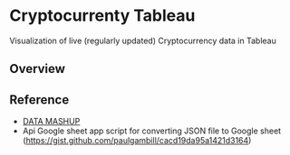 # Cryptocurrenty Tableau
Visualization of live (regularly updated) Cryptocurrency data in Tableau

## Overview

## Reference 
- [DATA MASHUP](https://datamashupblog.wordpress.com/)
- Api Google sheet app script for converting JSON file to Google sheet (https://gist.github.com/paulgambill/cacd19da95a1421d3164)
